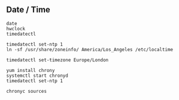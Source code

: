 
Date / Time
------------

    date
    hwclock
    timedatectl

    timedatectl set-ntp 1
    ln -sf /usr/share/zoneinfo/ America/Los_Angeles /etc/localtime

    timedatectl set-timezone Europe/London

    yum install chrony
    systemctl start chronyd
    timedatectl set-ntp 1

    chronyc sources
